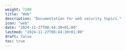 ```yaml
---
weight: 7100
title: "Web"
description: "Documentation for web security topics."
icon: "web"
date: "2024-11-27T08:44:30+01:00"
lastmod: "2024-11-27T08:44:30+01:00"
draft: false
toc: true
---
```


